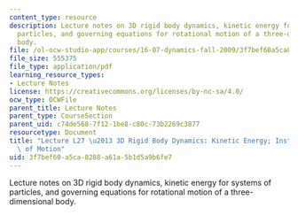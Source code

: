 ```yaml
---
content_type: resource
description: Lecture notes on 3D rigid body dynamics, kinetic energy for systems of
  particles, and governing equations for rotational motion of a three-dimensional
  body.
file: /ol-ocw-studio-app/courses/16-07-dynamics-fall-2009/3f7bef60a5ca8288a61a5b1d5a9b6fe7_MIT16_07F09_Lec27.pdf
file_size: 555375
file_type: application/pdf
learning_resource_types:
- Lecture Notes
license: https://creativecommons.org/licenses/by-nc-sa/4.0/
ocw_type: OCWFile
parent_title: Lecture Notes
parent_type: CourseSection
parent_uid: c74de568-7f12-1be8-c80c-73b2269c3877
resourcetype: Document
title: "Lecture L27 \u2013 3D Rigid Body Dynamics: Kinetic Energy; Instability; Equations\
  \ of Motion"
uid: 3f7bef60-a5ca-8288-a61a-5b1d5a9b6fe7
---
```

Lecture notes on 3D rigid body dynamics, kinetic energy for systems of particles, and governing equations for rotational motion of a three-dimensional body.